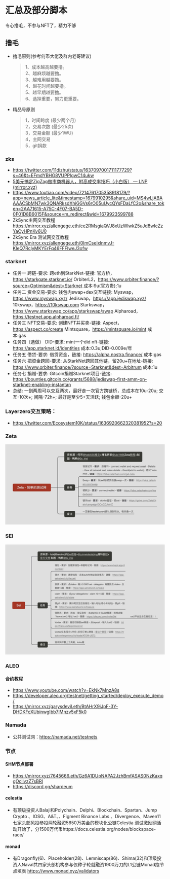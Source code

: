 # 汇总及部分脚本

专心撸毛，不参与NFT了，精力不够

## 撸毛
  - 撸毛原则(参考何币大佬及群内老哥建议)
      > 1、成本越高越要撸。  
      2、越麻烦越要撸。  
      3、越难用越要撸。  
      4、越花时间越要撸。  
      5、越早期越要撸。  
      6、选择重要，努力更重要。
  - 精品号原则
      > 1，时间跨度 (最少两个月)  
      2，交易次数 (最少25次)  
      3，交易金额 (最少1WU)  
      4，主网交易  
      5，git捐款  

### zks
- https://twitter.com/11dizhu/status/1637097001711177729?s=46&t=EFmdYBHG8VUPPlgwC14ukw
- [5美元搞定ZigZag做市商机器人，附高成交率技巧（小白版） — LNP (mirror.xyz)](https://mirror.xyz/lnpandy.eth/oX6s3dp18GHr5Q0cG_V-zK4UBUsPJzaGdYS1ECsUsUY)
- https://www.toutiao.com/video/7214761705358918179/?app=news_article_lite&timestamp=1679910295&share_uid=MS4wLjABAAAACSbMN7wk3QNARksdXhiGGVs6rO05uUycQYsFDaLfC2o&share_token=2AA71615-A75C-4F07-BA5D-0F01D8B6015F&source=m_redirect&wid=1679923599788
- ZkSync主网交互教程
  https://mirror.xyz/allengege.eth/ce2RMsgiaQVJ8xUzWlwkZ5uJd8wIcZzYaCyHPnKv6U0
- ZkSync Era 测试网交互教程
   https://mirror.xyz/allengege.eth/0ImCseIxlnmvJ-KleQ7RclyMKYErFq46FFFlweJ3ofw


### starknet
- 任务一
  跨链-要求:
  跨eth到StarkNet-链接:
  官方桥，https://starkgate.starknet.io/
  OrbiterL2，https://www.orbiter.finance/?source=Optimism&dest=Starknet
  成本:9u(官方贵);1u
- 任务二
  资金交易-要求:
  钱包内swap+dex交互链接:
  Myswap，https://www.myswap.xyz/
  Jediswap，https://app.jediswap.xyz/
  10kswap，https://10kswap.com
  Starkswap，https://www.starkswap.co/app/starkswap/swap
  Alpharoad，https://testnet.app.alpharoad.fi/
- 任务三
  NFT交易-要求:
  创建NFT并买卖-链接:
  Aspect，https://aspect.co/create
  Mintsquare，https://mintsquare.io/mint
  成本:gas
- 任务四（选做）
  DID-要求:
  mint一个did nft-链接:
  https://app.starknet.id/identities
  成本:0.3u;DID-0.009e/年
- 任务五
  借贷-要求:
  借贷资金，链接:
  https://alpha.nostra.finance/
  成本:gas
- 任务六
  把资金跨回-要求:
  从StarkNet跨回其他链，留20u+在地址-链接:
  https://www.orbiter.finance/?source=Starknet&dest=Arbitrum
  成本:1u
- 任务七
  捐赠-要求:
  Gitcoin捐赠Starknet项目-链接:
  https://bounties.gitcoin.co/grants/5688/jediswap-first-amm-on-starknet-enabling-instantan
- 总结:
  一到两周可以交互两次，最好走一次官方跨链桥，总成本在10u-20u;
  交互-10次+;
  间隔-72h+;
  最好是至少5+天活跃;
  钱包余额-20u+

### Layerzero交互策略：
- https://twitter.com/Ecosystem10K/status/1636920662320381952?s=20

### Zeta
![Zeta](Zeta.jpg)

### SEI
![Sei](Sei.jpg)

### ALEO
#### 合约教程
- https://www.youtube.com/watch?v=EkNk7MnzA8s
- https://developer.aleo.org/testnet/getting_started/deploy_execute_demo/
- https://mirror.xyz/garysdevil.eth/BtAHrX9iJpF-3Y-DHDKFcXUbinwgIbb7lMnzv5xF5k0

### Namada
 - 公共测试网：https://namada.net/testnets

### 节点
#### SHM节点部署
  - https://mirror.xyz/7645666.eth/Gz6A1DUpNAPA2JzhBmfASAS0NzKaxqgOclivzZ7sBRI
  - https://discord.gg/shardeum
#### celestia 
  - 有顶级投资人Balaji和Polychain、Delphi、Blockchain、Spartan、Jump Crypto 、IOSG、A&T、、Figment
    Binance Labs 、Divergence、Maven11七家头部风投参投两轮融资5650万美金的模块化公链Celestia 测试激励网活动开始了，分1500万代币https://docs.celestia.org/nodes/blockspace-race/

#### monad 
  - 有Dragonfly(6)、Placeholder(28)、Lemniscap(86)、Shima(32)和顶级投资人Naval共四家头部机构参与仅种子轮就融资1900万刀的L1公链Monad跑节点填表 https://www.monad.xyz/validators
